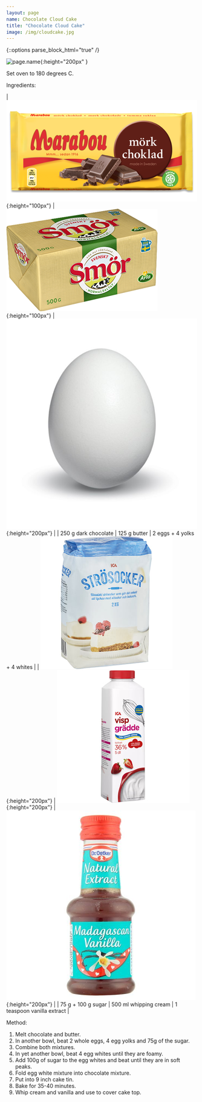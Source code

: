 ```yaml
---
layout: page
name: Chocolate Cloud Cake
title: "Chocolate Cloud Cake"
image: /img/cloudcake.jpg
---
```


{::options parse_block_html="true" /}

<p align="center">

  ![page.name]( {{page.image}} ){:height="200px" }

</p>

Set oven to 180 degrees C.

Ingredients:

| ![Dark chocolate](/img/dark_chocolate.png){:height="100px"} | ![Butter](/img/butter.png){:height="100px"} | ![Egg](/img/egg.jpg){:height="200px"} |
| 250 g dark chocolate | 125 g butter | 2 eggs + 4 yolks + 4 whites |
| ![Sugar](/img/sugar.jpg){:height="200px"} | ![Cream](/img/cream.jpg){:height="200px"} | ![Vanilla](/img/vanilla.jpg){:height="200px"} |
| 75 g + 100 g sugar | 500 ml whipping cream | 1 teaspoon vanilla extract |

Method:
1. Melt chocolate and butter.
2. In another bowl, beat 2 whole eggs, 4 egg yolks and 75g of the sugar.
3. Combine both mixtures.
4. In yet another bowl, beat 4 egg whites until they are foamy.
5. Add 100g of sugar to the egg whites and beat until they are in soft peaks.
6. Fold egg white mixture into chocolate mixture.
7. Put into 9 inch cake tin.
8. Bake for 35-40 minutes.
9. Whip cream and vanilla and use to cover cake top.

